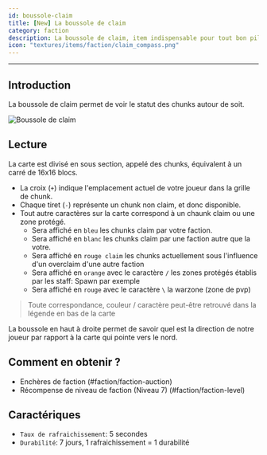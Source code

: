 ```yaml
---
id: boussole-claim
title: [New] La boussole de claim
category: faction
description: La boussole de claim, item indispensable pour tout bon pilleur qui se respecte !
icon: "textures/items/faction/claim_compass.png"
---
```

___
## Introduction

La boussole de claim permet de voir le statut des chunks autour de soit.

![Boussole de claim](https://user-images.githubusercontent.com/66992287/236704379-8af5887d-3edf-4d5b-8f65-7cda0302735a.png)

## Lecture

La carte est divisé en sous section, appelé des chunks, équivalent à un carré de 16x16 blocs. 

- La croix (``+``) indique l'emplacement actuel de votre joueur dans la grille de chunk.
- Chaque tiret (``-``) représente un chunk non claim, et donc disponible.
- Tout autre caractères sur la carte correspond à un chaunk claim ou une zone protégé.
    - Sera affiché en ``bleu`` les chunks claim par votre faction.
    - Sera affiché en ``blanc`` les chunks claim par une faction autre que la votre.
    - Sera affiché en ``rouge claim`` les chunks actuellement sous l'influence d'un overclaim d'une autre faction
    - Sera affiché en ``orange`` avec le caractère ``/`` les zones protégés établis par les staff: Spawn par exemple
    - Sera affiché en ``rouge`` avec le caractère ``\`` la warzone (zone de pvp)

> Toute correspondance, couleur / caractère peut-être retrouvé dans la légende en bas de la carte

La boussole en haut à droite permet de savoir quel est la direction de notre joueur par rapport à la carte qui pointe vers le nord.

## Comment en obtenir ?

* Enchères de faction (#faction/faction-auction)
* Récompense de niveau de faction (Niveau 7) (#faction/faction-level)

## Caractériques

* ``Taux de rafraichissement``: 5 secondes
* ``Durabilité``: 7 jours, 1 rafraichissement = 1 durabilité